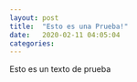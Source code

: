 ```yaml
---
layout: post
title:  "Esto es una Prueba!"
date:   2020-02-11 04:05:04
categories: 
---
```

Esto es un texto de prueba